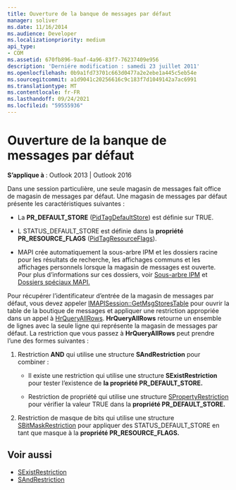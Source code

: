 ```yaml
---
title: Ouverture de la banque de messages par défaut
manager: soliver
ms.date: 11/16/2014
ms.audience: Developer
ms.localizationpriority: medium
api_type:
- COM
ms.assetid: 670fb896-9aaf-4a96-83f7-76237409e956
description: 'Derniére modification : samedi 23 juillet 2011'
ms.openlocfilehash: 0b9a1fd73701c663d0477a2e2ebe1a445c5eb54e
ms.sourcegitcommit: a1d9041c20256616c9c183f7d1049142a7ac6991
ms.translationtype: MT
ms.contentlocale: fr-FR
ms.lasthandoff: 09/24/2021
ms.locfileid: "59555936"
---
```

# <a name="opening-the-default-message-store"></a>Ouverture de la banque de messages par défaut

**S’applique à** : Outlook 2013 | Outlook 2016 
  
Dans une session particulière, une seule magasin de messages fait office de magasin de messages par défaut. Une magasin de messages par défaut présente les caractéristiques suivantes :
  
- La **PR_DEFAULT_STORE** ([PidTagDefaultStore](pidtagdefaultstore-canonical-property.md)) est définie sur TRUE.
    
- L STATUS_DEFAULT_STORE est définie dans la **propriété PR_RESOURCE_FLAGS** ([PidTagResourceFlags](pidtagresourceflags-canonical-property.md)).
    
- MAPI crée automatiquement la sous-arbre IPM et les dossiers racine pour les résultats de recherche, les affichages communs et les affichages personnels lorsque la magasin de messages est ouverte. Pour plus d’informations sur ces dossiers, voir [Sous-arbre IPM](ipm-subtree.md) et [Dossiers spéciaux MAPI.](mapi-special-folders.md) 
    
Pour récupérer l’identificateur d’entrée de la magasin de messages par défaut, vous devez appeler [IMAPISession::GetMsgStoresTable](imapisession-getmsgstorestable.md) pour ouvrir la table de la boutique de messages et appliquer une restriction appropriée dans un appel à [HrQueryAllRows](hrqueryallrows.md). **HrQueryAllRows** retourne un ensemble de lignes avec la seule ligne qui représente la magasin de messages par défaut. La restriction que vous passez à **HrQueryAllRows** peut prendre l’une des formes suivantes : 
  
1. Restriction **AND** qui utilise une structure **SAndRestriction** pour combiner : 
    
   - Il existe une restriction qui utilise une structure **SExistRestriction** pour tester l’existence de **la propriété PR_DEFAULT_STORE.** 
    
   - Restriction de propriété qui utilise une structure [SPropertyRestriction](spropertyrestriction.md) pour vérifier la valeur TRUE dans la **propriété PR_DEFAULT_STORE.** 
    
2. Restriction de masque de bits qui utilise une structure [SBitMaskRestriction](sbitmaskrestriction.md) pour appliquer des STATUS_DEFAULT_STORE en tant que masque à la **propriété PR_RESOURCE_FLAGS.** 
    
## <a name="see-also"></a>Voir aussi

- [SExistRestriction](sexistrestriction.md)
- [SAndRestriction](sandrestriction.md)

